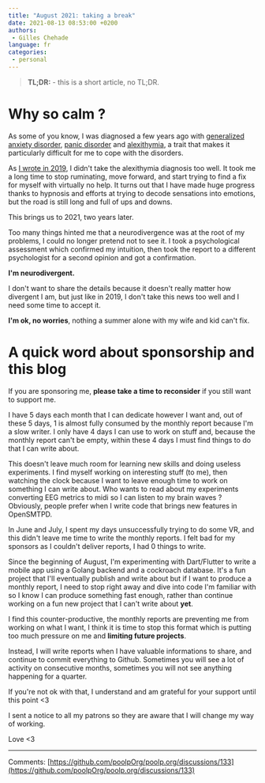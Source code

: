 ```yaml
---
title: "August 2021: taking a break"
date: 2021-08-13 08:53:00 +0200
authors:
 - Gilles Chehade
language: fr
categories:
 - personal
---
```


<blockquote>
<b>TL;DR:</b>
- this is a short article, no TL;DR.
</blockquote>

# Why so calm ?

As some of you know,
I was diagnosed a few years ago with [generalized anxiety disorder](https://en.wikipedia.org/wiki/Generalized_anxiety_disorder),
[panic disorder](https://en.wikipedia.org/wiki/Panic_disorder) and
[alexithymia](https://en.wikipedia.org/wiki/Alexithymia),
a trait that makes it particularly difficult for me to cope with the disorders.

As [I wrote in 2019](https://poolp.org/posts/2019-06-02/happy-new-year-2019-a-personal-post/),
I didn't take the alexithymia diagnosis too well.
It took me a long time to stop ruminating,
move forward,
and start trying to find a fix for myself with virtually no help.
It turns out that I have made huge progress thanks to hypnosis and efforts at trying to decode sensations into emotions,
but the road is still long and full of ups and downs.

This brings us to 2021,
two years later.

Too many things hinted me that a neurodivergence was at the root of my problems,
I could no longer pretend not to see it.
I took a psychological assessment which confirmed my intuition,
then took the report to a different psychologist for a second opinion and got a confirmation.

**I'm neurodivergent.**

I don't want to share the details because it doesn't really matter how divergent I am,
but just like in 2019,
I don't take this news too well and I need some time to accept it.

**I'm ok, no worries**, nothing a summer alone with my wife and kid can't fix.


# A quick word about sponsorship and this blog

If you are sponsoring me,
**please take a time to reconsider** if you still want to support me.

I have 5 days each month that I can dedicate however I want and,
out of these 5 days,
1 is almost fully consumed by the monthly report because I'm a slow writer.
I only have 4 days I can use to work on stuff and,
because the monthly report can't be empty,
within these 4 days I must find things to do that I can write about.

This doesn't leave much room for learning new skills and doing useless experiments.
I find myself working on interesting stuff (to me),
then watching the clock because I want to leave enough time to work on something I can write about.
Who wants to read about my experiments converting EEG metrics to midi so I can listen to my brain waves ?
Obviously, people prefer when I write code that brings new features in OpenSMTPD.


In June and July,
I spent my days unsuccessfully trying to do some VR,
and this didn't leave me time to write the monthly reports.
I felt bad for my sponsors as I couldn't deliver reports,
I had 0 things to write.

Since the beginning of August,
I'm experimenting with Dart/Flutter to write a mobile app using a Golang backend and a cockroach database.
It's a fun project that I'll eventually publish and write about but if I want to produce a monthly report,
I need to stop right away and dive into code I'm familiar with so I know I can produce something fast enough,
rather than continue working on a fun new project that I can't write about **yet**.

I find this counter-productive,
the monthly reports are preventing me from working on what I want,
I think it is time to stop this format which is putting too much pressure on me and **limiting future projects**.

Instead,
I will write reports when I have valuable informations to share,
and continue to commit everything to Github.
Sometimes you will see a lot of activity on consecutive months,
sometimes you will not see anything happening for a quarter.

If you're not ok with that,
I understand and am grateful for your support until this point <3

I sent a notice to all my patrons so they are aware that I will change my way of working.

Love <3


---- 
Comments: [https://github.com/poolpOrg/poolp.org/discussions/133](https://github.com/poolpOrg/poolp.org/discussions/133)
